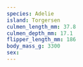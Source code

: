 ```yaml
---
species: Adelie
island: Torgersen
culmen_length_mm: 37.8
culmen_depth_mm: 17.1
flipper_length_mm: 186
body_mass_g: 3300
sex: 
---
```

